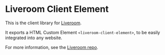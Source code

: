 # Liveroom Client Element

This is the client library for [Liveroom](liveroom.app).

It exports a HTML Custom Element `<liveroom-client-element>`, to be easily integrated into any website.

For more information, see the [Liveroom repo](https://github.com/liveroom-app/liveroom).
